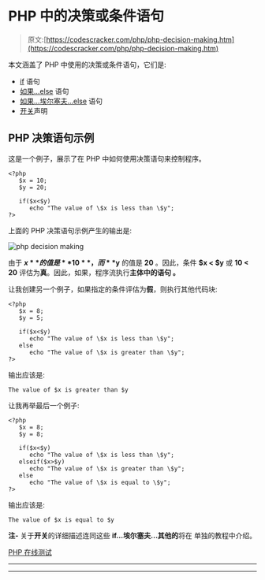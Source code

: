 # PHP 中的决策或条件语句

> 原文:[https://codescracker.com/php/php-decision-making.htm](https://codescracker.com/php/php-decision-making.htm)

本文涵盖了 PHP 中使用的决策或条件语句，它们是:

*   [if](/php/php-if-elseif-else-statement.htm) 语句
*   [如果...else](/php/php-if-elseif-else-statement.htm) 语句
*   [如果...埃尔塞夫...else](/php/php-if-elseif-else-statement.htm) 语句
*   [开关](/php/php-switch.htm)声明

## PHP 决策语句示例

这是一个例子，展示了在 PHP 中如何使用决策语句来控制程序。

```
<?php
   $x = 10;
   $y = 20;

   if($x<$y)
      echo "The value of \$x is less than \$y";
?>
```

上面的 PHP 决策语句示例产生的输出是:

![php decision making](../Images/b8fa7892157adcf4e980eeeb65a3dbf7.png)

由于 **$x** 的值是 **10** ，而 **$y** 的值是 **20** 。因此，条件 **$x < $y** 或 **10 < 20** 评估为**真**。因此，如果，程序流执行**主体中的语句 。**

让我创建另一个例子，如果指定的条件评估为**假**，则执行其他代码块:

```
<?php
   $x = 8;
   $y = 5;

   if($x<$y)
      echo "The value of \$x is less than \$y";
   else
      echo "The value of \$x is greater than \$y";
?>
```

输出应该是:

```
The value of $x is greater than $y
```

让我再举最后一个例子:

```
<?php
   $x = 8;
   $y = 8;

   if($x<$y)
      echo "The value of \$x is less than \$y";
   elseif($x>$y)
      echo "The value of \$x is greater than \$y";
   else
      echo "The value of \$x is equal to \$y";
?>
```

输出应该是:

```
The value of $x is equal to $y
```

**注-** 关于**开关**的详细描述连同这些 **if...埃尔塞夫...其他的**将在 单独的教程中介绍。

[PHP 在线测试](/exam/showtest.php?subid=8)

* * *

* * *